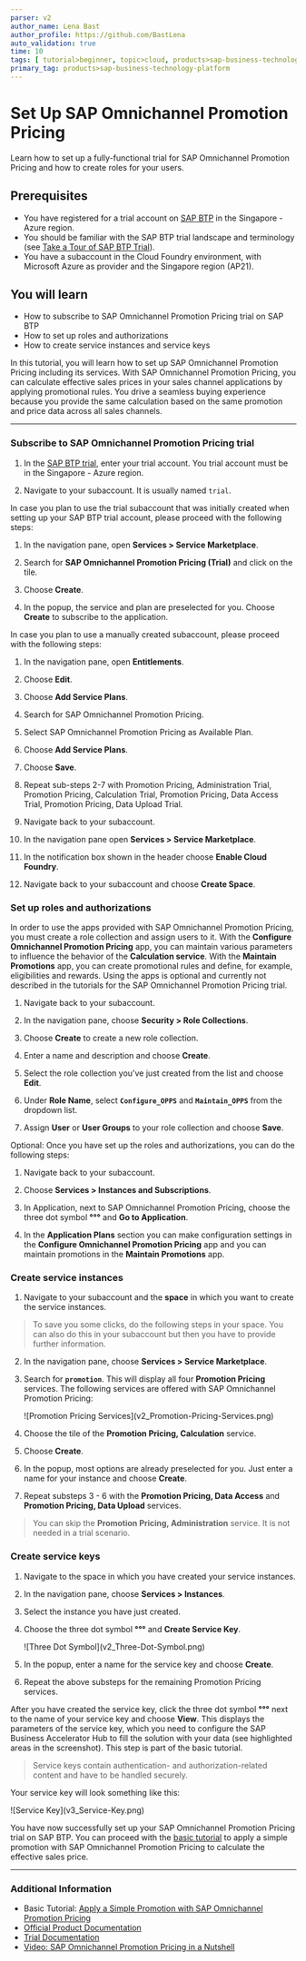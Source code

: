 ```yaml
---
parser: v2
author_name: Lena Bast
author_profile: https://github.com/BastLena
auto_validation: true
time: 10
tags: [ tutorial>beginner, topic>cloud, products>sap-business-technology-platform, products>sap-btp--cloud-foundry-environment]
primary_tag: products>sap-business-technology-platform
---
```


# Set Up SAP Omnichannel Promotion Pricing
<!-- description --> Learn how to set up a fully-functional trial for SAP Omnichannel Promotion Pricing and how to create roles for your users.

## Prerequisites
 - You have registered for a trial account on [SAP BTP](hcp-create-trial-account) in the Singapore - Azure region.
 - You should be familiar with the SAP BTP trial landscape and terminology (see [Take a Tour of SAP BTP Trial](cp-trial-quick-onboarding)). 
 - You have a subaccount in the Cloud Foundry environment, with Microsoft Azure as provider and the Singapore region (AP21).



## You will learn
  - How to subscribe to SAP Omnichannel Promotion Pricing trial on SAP BTP
  - How to set up roles and authorizations
  - How to create service instances and service keys

  In this tutorial, you will learn how to set up SAP Omnichannel Promotion Pricing including its services.
  With SAP Omnichannel Promotion Pricing, you can calculate effective sales prices in your sales channel applications by applying promotional rules. You drive a seamless buying experience because you provide the same calculation based on the same promotion and price data across all sales channels.

---


### Subscribe to SAP Omnichannel Promotion Pricing trial


1. In the [SAP BTP trial](https://account.hanatrial.ondemand.com), enter your trial account. You trial account must be in the Singapore - Azure region.

2. Navigate to your subaccount. It is usually named `trial`.

In case you plan to use the trial subaccount that was initially created when setting up your SAP BTP trial account, please proceed with the following steps: 

1. In the navigation pane, open **Services > Service Marketplace**.

2. Search for **SAP Omnichannel Promotion Pricing (Trial)** and click on the tile.

3. Choose **Create**.

4. In the popup, the service and plan are preselected for you. Choose **Create** to subscribe to the application.

<!-- The subscription process is finished once the status icon changes from **Processing** to **Subscribed**. -->


In case you plan to use a manually created subaccount, please proceed with the following steps:

1. In the navigation pane, open **Entitlements**.

2. Choose **Edit**.

3. Choose **Add Service Plans**.

4. Search for SAP Omnichannel Promotion Pricing.

5. Select SAP Omnichannel Promotion Pricing as Available Plan.

6. Choose **Add Service Plans**.

7. Choose **Save**.

8. Repeat sub-steps 2-7 with Promotion Pricing, Administration Trial, Promotion Pricing, Calculation Trial, Promotion Pricing, Data Access Trial, Promotion Pricing, Data Upload Trial.  

9. Navigate back to your subaccount.

10. In the navigation pane open **Services > Service Marketplace**.

11. In the notification box shown in the header choose **Enable Cloud Foundry**.

12. Navigate back to your subaccount and choose **Create Space**.


### Set up roles and authorizations


In order to use the apps provided with SAP Omnichannel Promotion Pricing, you must create a role collection and assign users to it. With the **Configure Omnichannel Promotion Pricing** app, you can maintain various parameters to influence the behavior of the **Calculation service**. With the **Maintain Promotions** app, you can create promotional rules and define, for example, eligibilities and rewards. Using the apps is optional and currently not described in the tutorials for the SAP Omnichannel Promotion Pricing trial.

1. Navigate back to your subaccount.

2. In the navigation pane, choose **Security > Role Collections**.

3. Choose **Create** to create a new role collection.

4. Enter a name and description and choose **Create**.

5. Select the role collection you've just created from the list and choose **Edit**.

6. Under **Role Name**, select **`Configure_OPPS`** and **`Maintain_OPPS`** from the dropdown list.

7. Assign **User** or **User Groups** to your role collection and choose **Save**. 

Optional: Once you have set up the roles and authorizations, you can do the following steps: 

1. Navigate back to your subaccount. 

2. Choose **Services > Instances and Subscriptions**. 

3. In Application, next to SAP Omnichannel Promotion Pricing, choose the three dot symbol **°°°** and  **Go to Application**.  

4. In the **Application Plans** section you can make configuration settings in the **Configure Omnichannel Promotion Pricing** app and you can maintain promotions in the **Maintain Promotions** app.  <!-- Using the app is optional and not part of the basic tutorial but is included in our advanced tutorial.-->
<!-- Add link to advanced tutorial once available -->




### Create service instances


1. Navigate to your subaccount and the **space** in which you want to create the service instances.
> To save you some clicks, do the following steps in your space. You can also do this in your subaccount but then you have to provide further information.

2. In the navigation pane, choose **Services > Service Marketplace**.

3. Search for **`promotion`**. This will display all four **Promotion Pricing** services. The following services are offered with SAP Omnichannel Promotion Pricing:

    <!-- border -->![Promotion Pricing Services](v2_Promotion-Pricing-Services.png)

4. Choose the tile of the **Promotion Pricing, Calculation** service.

5. Choose **Create**.

6. In the popup, most options are already preselected for you. Just enter a name for your instance and choose **Create**.

7. Repeat substeps 3 - 6 with the **Promotion Pricing, Data Access** and **Promotion Pricing, Data Upload** services.
>You can skip the **Promotion Pricing, Administration** service. It is not needed in a trial scenario.



### Create service keys


1. Navigate to the space in which you have created your service instances.

2. In the navigation pane, choose **Services > Instances**.

3. Select the instance you have just created.

4. Choose the three dot symbol **°°°**  and **Create Service Key**.

      <!-- border -->![Three Dot Symbol](v2_Three-Dot-Symbol.png)

5. In the popup, enter a name for the service key and choose **Create**.

6. Repeat the above substeps for the remaining Promotion Pricing services.

After you have created the service key, click the three dot symbol **°°°** next to the name of your service key and choose **View**. This displays the parameters of the service key, which you need to configure the SAP Business Accelerator Hub to fill the solution with your data (see highlighted areas in the screenshot). This step is part of the basic tutorial.

>Service keys contain authentication- and authorization-related content and have to be handled securely.

Your service key will look something like this:

<!-- border -->![Service Key](v3_Service-Key.png)


You have now successfully set up your SAP Omnichannel Promotion Pricing trial on SAP BTP. You can proceed with the [basic tutorial](opps-basic-scenario) to apply a simple promotion with SAP Omnichannel Promotion Pricing to calculate the effective sales price.


---

### Additional Information

* Basic Tutorial: [Apply a Simple Promotion with SAP Omnichannel Promotion Pricing](opps-basic-scenario)
* [Official Product Documentation](https://help.sap.com/docs/OPP)
* [Trial Documentation](https://help.sap.com/docs/OPP/0c145d124b784b548b618cda8a5b2aba/31b8aedc8ce14fcd9f6021ad4f6323c9.html)
* [Video: SAP Omnichannel Promotion Pricing in a Nutshell](https://www.sap.com/assetdetail/2020/07/9060b3a5-a67d-0010-87a3-c30de2ffd8ff.html)
